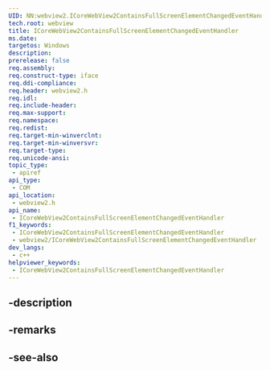 ```yaml
---
UID: NN:webview2.ICoreWebView2ContainsFullScreenElementChangedEventHandler~r1
tech.root: webview
title: ICoreWebView2ContainsFullScreenElementChangedEventHandler
ms.date: 
targetos: Windows
description: 
prerelease: false
req.assembly: 
req.construct-type: iface
req.ddi-compliance: 
req.header: webview2.h
req.idl: 
req.include-header: 
req.max-support: 
req.namespace: 
req.redist: 
req.target-min-winverclnt: 
req.target-min-winversvr: 
req.target-type: 
req.unicode-ansi: 
topic_type:
 - apiref
api_type:
 - COM
api_location:
 - webview2.h
api_name:
 - ICoreWebView2ContainsFullScreenElementChangedEventHandler
f1_keywords:
 - ICoreWebView2ContainsFullScreenElementChangedEventHandler
 - webview2/ICoreWebView2ContainsFullScreenElementChangedEventHandler
dev_langs:
 - c++
helpviewer_keywords:
 - ICoreWebView2ContainsFullScreenElementChangedEventHandler
---
```


## -description

## -remarks

## -see-also


